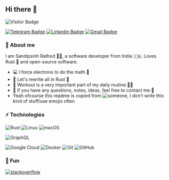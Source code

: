 ## Hi there 👋

![Visitor Badge](https://visitor-badge.laobi.icu/badge?page_id=ssddOnTop)

[![Telegram Badge](https://img.shields.io/badge/-@ssdddev-blue?style=flat-square&logo=Telegram&logoColor=white&link=https://t.me/ssdddev/)](https://ssdddev.t.me/)
[![Linkedin Badge](https://img.shields.io/badge/-Sandipsinh%20Rathod-blue?style=flat-square&logo=Linkedin&logoColor=white&link=https://www.linkedin.com/in/ssdddev/)](https://www.linkedin.com/in/ssdddev/)
[![Gmail Badge](https://img.shields.io/badge/-sandip@ssdd.dev-c14438?style=flat-square&logo=Gmail&logoColor=white&link=mailto:sandip@ssdd.dev)](mailto:sandip@ssdd.dev)

### 🙈 About me

I am Sandipsinh Rathod :man_technologist:, a software developer from India :india:. Loves Rust :crab: and open-source software.

* :computer: I force electrons to do the math :muscle:
* :crab:  Let's rewrite all in Rust :pleading_face:
* :green_heart: Workout is a very important part of my daily routine :running_man:
* :notebook_with_decorative_cover: If you have any questions, notes, ideas, feel free to contact me 💬
* Yeah ofcourse this readme is copied from ![someone](https://github.com/TheBestTvarynka), I don't write this kind of stuff/use emojis often

### ⚡ Technologies

![Rust](https://img.shields.io/badge/-Rust-5c1e0f?style=flat-square&logo=Rust)
![Linux](https://img.shields.io/badge/-Linux-0f331b?style=flat-square&logo=Linux)
![macOS](https://img.shields.io/badge/macOS-blue?logo=apple&logoColor=white)

![GraphQL](https://img.shields.io/badge/GraphQL-red?logo=graphql&logoColor=white)

![Google Cloud](https://img.shields.io/badge/Google%20Cloud-black?style=flat-square&logo=google-cloud)
![Docker](https://img.shields.io/badge/-Docker-black?style=flat-square&logo=docker)
![Git](https://img.shields.io/badge/-Git-black?style=flat-square&logo=git)
![GitHub](https://img.shields.io/badge/-GitHub-black?style=flat-square&logo=github)

### 🧸 Fun

[![stack**overflow**](https://img.shields.io/badge/-Stackoverflow-black?style=flat-square&logo=stackoverflow)](https://stackoverflow.com/users/13327203/sandip)

<!--- ![Top Langs](https://github-readme-stats.vercel.app/api/top-langs/?username=ssddOnTop&hide=TeX&layout=compact) --->
